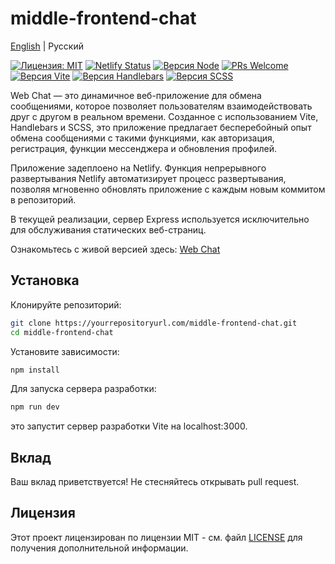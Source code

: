 # middle-frontend-chat

[English](README.md) | Русский

[![Лицензия: MIT](https://img.shields.io/badge/License-MIT-yellow.svg)](LICENSE)
[![Netlify Status](https://api.netlify.com/api/v1/badges/23da39d8-8e18-44dc-a28a-154e72be931f/deploy-status)](https://app.netlify.com/sites/creamlaflare-messenger/deploys)
[![Версия Node](https://img.shields.io/badge/node-%3E%3D12-brightgreen.svg)](https://nodejs.org/)
[![PRs Welcome](https://img.shields.io/badge/PRs-welcome-brightgreen.svg)](http://makeapullrequest.com)
[![Версия Vite](https://img.shields.io/badge/Vite-2.5.0-brightgreen)](https://vitejs.dev/)
[![Версия Handlebars](https://img.shields.io/badge/Handlebars-4.7.7-brightgreen)](https://handlebarsjs.com/)
[![Версия SCSS](https://img.shields.io/badge/SCSS-1.35.1-brightgreen)](https://sass-lang.com/)

Web Chat — это динамичное веб-приложение для обмена сообщениями, которое позволяет пользователям взаимодействовать друг с другом в реальном времени. Созданное с использованием Vite, Handlebars и SCSS, это приложение предлагает бесперебойный опыт обмена сообщениями с такими функциями, как авторизация, регистрация, функции мессенджера и обновления профилей.

Приложение задеплоено на Netlify. Функция непрерывного развертывания Netlify автоматизирует процесс развертывания, позволяя мгновенно обновлять приложение с каждым новым коммитом в репозиторий.

В текущей реализации, сервер Express используется исключительно для обслуживания статических веб-страниц.

Ознакомьтесь с живой версией здесь: [Web Chat](https://creamlaflare-messenger.netlify.app)

## Установка

Клонируйте репозиторий:

```bash
git clone https://yourrepositoryurl.com/middle-frontend-chat.git
cd middle-frontend-chat
```
Установите зависимости:
```bash
npm install
```
Для запуска сервера разработки:
```bash
npm run dev
```
это запустит сервер разработки Vite на localhost:3000.

## Вклад
Ваш вклад приветствуется! Не стесняйтесь открывать pull request.

## Лицензия
Этот проект лицензирован по лицензии MIT - см. файл [LICENSE](LICENSE) для получения дополнительной информации.
